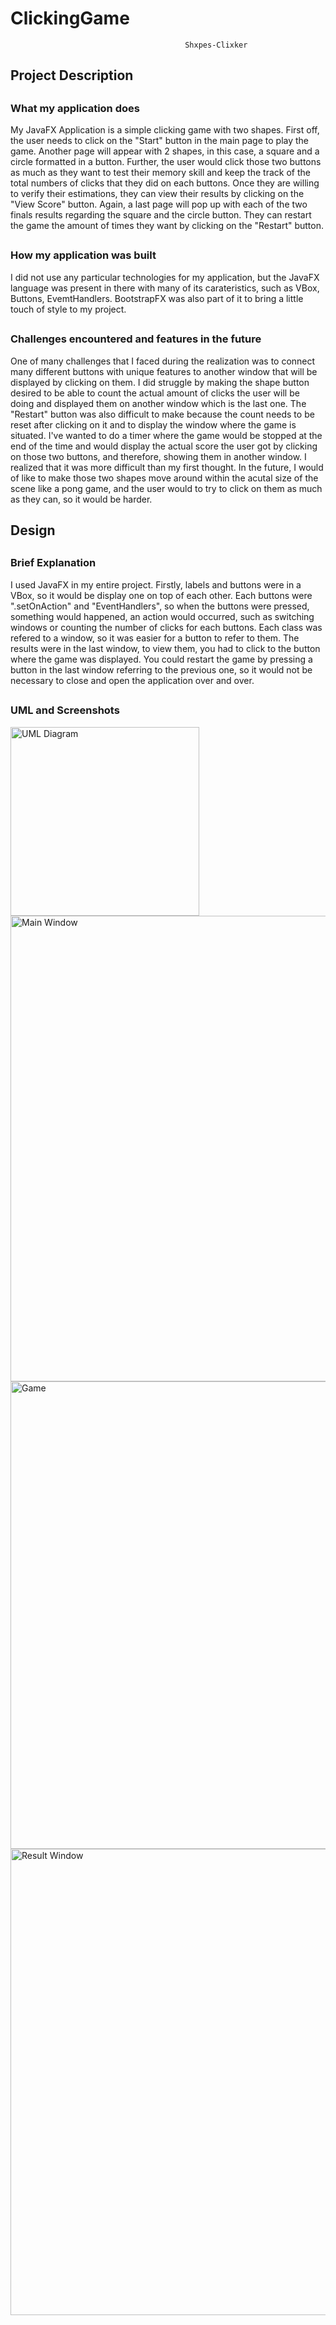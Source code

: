 # ClickingGame
                                           Shxpes-Clixker

## Project Description
##
### What my  application does
My JavaFX Application is a simple clicking game with two shapes. First off, the user needs to click on the "Start" button in the main page to play the game. Another page will appear with 2 shapes, in this case, a square and a circle formatted in a button. Further, the user would click those two buttons as much as they want to test their memory skill and keep the track of the  total numbers of clicks that they did on each buttons. Once they are willing to verify their estimations, they can view their results by clicking on the "View Score" button. Again, a last page will pop up with each of the two finals results regarding the square and the circle button. They can restart the game the amount of times they want by clicking on the "Restart" button.
##
### How my application was built
I did not use any particular technologies for my application, but  the JavaFX language was present in there with many of its carateristics, such as VBox, Buttons, EvemtHandlers. BootstrapFX was also part of it to bring a little touch of style to my project.
##
### Challenges encountered and features in the future
One of many challenges that I faced during the realization was to connect many different buttons with unique features to another window that will be displayed by clicking on them. I did struggle by making the shape button desired to be able to count the actual amount of clicks the user will be doing and displayed them on another window which is the last one. The "Restart" button was also difficult to make because the count needs to be reset after clicking on it and to display the window where the game is situated. I've wanted to do a timer where the game would be stopped at the end of the time and would display the actual score the user got by clicking on those two buttons, and therefore, showing them in another window. I realized that it was more difficult than my first thought. In the future, I would of like to make those two shapes move around within the acutal size of the scene like a pong game, and the user would to try to click on them as much as they can, so it would be harder.
##
## Design
##
### Brief Explanation
I used JavaFX in my entire project. Firstly, labels and buttons were in a VBox, so it would be display one on top of each other. Each buttons were ".setOnAction" and "EventHandlers", so when the buttons were pressed, something would happened, an action would occurred, such as switching windows or counting the number of clicks for each buttons. Each class was refered to a window, so it was easier for a button to refer to them. The results were in the last window, to view them, you had to click to the button where the game was displayed. You could restart the game by pressing a button in the last window referring to the previous one, so it would not be necessary to close and open the application over and over.
##
### UML and Screenshots
<img width="302" alt="UML Diagram" src="https://user-images.githubusercontent.com/105833776/170409873-d9dffcc3-7ab3-450f-84c5-42f99ba44bf9.png">
<img width="745" alt="Main Window" src="https://user-images.githubusercontent.com/105833776/170409618-e90c530c-a89e-4b08-b051-8ab0d24e8303.png">
<img width="748" alt="Game" src="https://user-images.githubusercontent.com/105833776/170409635-a1c0d16a-fccf-4e7d-a6f0-60b502ee07b9.png">
<img width="746" alt="Result Window" src="https://user-images.githubusercontent.com/105833776/170409646-0d7e69e5-d614-4c5d-86ee-e3ecbc2c5097.png">


          
